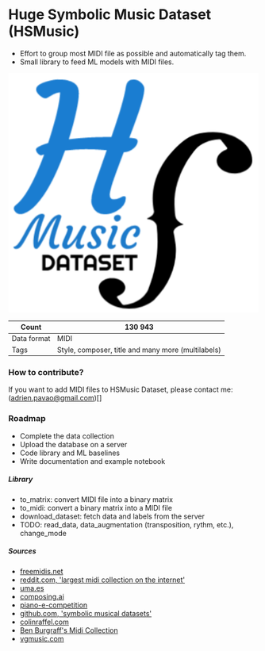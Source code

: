 # Huge Symbolic Music Dataset (HSMusic)

* Effort to group most MIDI file as possible and automatically tag them.
* Small library to feed ML models with MIDI files.

![logo](logo_hsmusic.png)

Count | 130 943
--- | ---
Data format | MIDI
Tags | Style, composer, title and many more (multilabels)

### How to contribute?

If you want to add MIDI files to HSMusic Dataset, please contact me: (adrien.pavao@gmail.com)[]

### Roadmap
* Complete the data collection
* Upload the database on a server
* Code library and ML baselines
* Write documentation and example notebook

##### Library
* to_matrix: convert MIDI file into a binary matrix
* to_midi: convert a binary matrix into a MIDI file
* download_dataset: fetch data and labels from the server
* TODO: read_data, data_augmentation (transposition, rythm, etc.), change_mode

##### Sources
* [freemidis.net](http://freemidis.net/)
* [reddit.com, 'largest midi collection on the internet'](https://www.reddit.com/r/WeAreTheMusicMakers/comments/3ajwe4/the_largest_midi_collection_on_the_internet/)
* [uma.es](https://www.uma.es/victoria/)
* [composing.ai](https://composing.ai/dataset)
* [piano-e-competition](http://www.piano-e-competition.com/)
* [github.com, 'symbolic musical datasets'](https://github.com/wayne391/Symbolic-Musical-Datasets)
* [colinraffel.com](https://colinraffel.com/projects/lmd/)
* [Ben Burgraff's Midi Collection](http://cariart.tripod.com/MIDIS.html)
* [vgmusic.com](https://www.vgmusic.com/)

